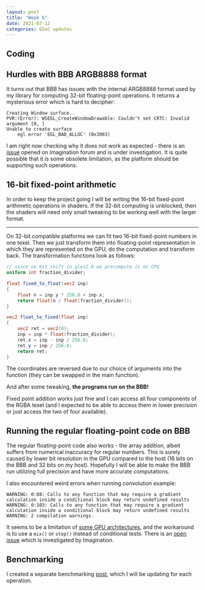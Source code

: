 ```yaml
---
layout: post
title: "Week 6"
date: 2021-07-12
categories: GSoC updates
---
```


## Coding
## Hurdles with BBB ARGB8888 format
It turns out that BBB has issues with the internal ARGB8888 format used by my library for computing 32-bit floating-point operations. It returns a mysterious error which is hard to decipher:
```
Creating Window surface..
PVR:(Error): WSEGL_CreateWindowDrawable: Couldn't set CRTC: Invalid argument [0, ]
Unable to create surface
    egl error 'EGL_BAD_ALLOC' (0x3003)
```
I am right now checking why it does not work as expected - there is an [issue](https://forums.imgtec.com/t/sgx530-argb8888-support/3403) opened on Imagination forum and is under investigation. It is quite possible that it is some obsolete limitation, as the platform should be supporting such operations.

## 16-bit fixed-point arithmetic
In order to keep the project going I will be writing the 16-bit fixed-point arithmetic operations in shaders. If the 32-bit computing is unblocked, then the shaders will need only small tweaking to be working well with the larger format.

--------------

On 32-bit compatible platforms we can fit two 16-bit fixed-point numbers in one texel. Then we just transform them into floating-point representation in which they are represented on the GPU, do the computation and transform back. The transformation functions look as follows:
```glsl
// since no bit shift in gles2.0 we precompute it on CPU
uniform int fraction_divider;

float fixed_to_float(vec2 inp)
{
    float n = inp.y * 256.0 + inp.x;
    return float(n / float(fraction_divider));
}

vec2 float_to_fixed(float inp)
{
    vec2 ret = vec2(0);
    inp = inp * float(fraction_divider);
    ret.x = inp - inp / 256.0;
    ret.y = inp / 256.0;
    return ret;
}
```
The coordinates are reversed due to our choice of arguments into the function (they can be swapped in the main function).

And after some tweaking, **the programs run on the BBB!**

Fixed point addition works just fine and I can access all four components of the RGBA texel (and I expected to be able to access them in lower precision or just access the two of four available). 

## Running the regular floating-point code on BBB

The regular floating-point code also works - the array addition, albeit suffers from numerical inaccuracy for regular numbers. This is surely caused by lower bit resolution in the GPU compared to the host (16 bits on the BBB and 32 bits on my host). Hopefully I will be able to make the BBB run utilizing full precision and have more accurate computations.

I also encountered weird errors when running convolution example:
```
WARNING: 0:88: Calls to any function that may require a gradient calculation inside a conditional block may return undefined results
WARNING: 0:103: Calls to any function that may require a gradient calculation inside a conditional block may return undefined results
WARNING: 2 compilation warnings.
```
It seems to be a limitation of [some GPU architectures](https://www.cnblogs.com/crazii/p/3734545.html), and the workaround is to use a `mix()` or `step()` instead of conditional tests. There is an [open issue](https://forums.imgtec.com/t/gradient-calculation-inside-a-conditional-block/3404) which is investigated by Imagination.

## Benchmarking
I created a separate benchmarking [post](https://jduchniewicz.github.io/gsoc2021-blog/posts/2021/07/15/bechmarking.md), which I will be updating for each operation.
